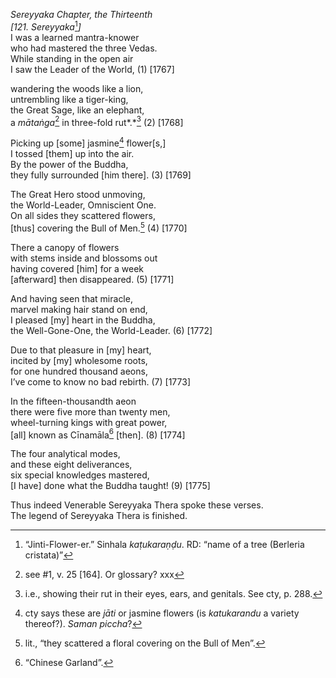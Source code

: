 *Sereyyaka Chapter, the Thirteenth*  
*\[121. Sereyyaka*[^1]*\]*  
I was a learned mantra-knower  
who had mastered the three Vedas.  
While standing in the open air  
I saw the Leader of the World, (1) \[1767\]

wandering the woods like a lion,  
untrembling like a tiger-king,  
the Great Sage, like an elephant,  
a *mātaṅga*[^2] in three-fold rut*.*[^3] (2) \[1768\]

Picking up \[some\] jasmine[^4] flower\[s,\]  
I tossed \[them\] up into the air.  
By the power of the Buddha,  
they fully surrounded \[him there\]. (3) \[1769\]

The Great Hero stood unmoving,  
the World-Leader, Omniscient One.  
On all sides they scattered flowers,  
\[thus\] covering the Bull of Men.[^5] (4) \[1770\]

There a canopy of flowers  
with stems inside and blossoms out  
having covered \[him\] for a week  
\[afterward\] then disappeared. (5) \[1771\]

And having seen that miracle,  
marvel making hair stand on end,  
I pleased \[my\] heart in the Buddha,  
the Well-Gone-One, the World-Leader. (6) \[1772\]

Due to that pleasure in \[my\] heart,  
incited by \[my\] wholesome roots,  
for one hundred thousand aeons,  
I’ve come to know no bad rebirth. (7) \[1773\]

In the fifteen-thousandth aeon  
there were five more than twenty men,  
wheel-turning kings with great power,  
\[all\] known as Cīnamāla[^6] \[then\]. (8) \[1774\]

The four analytical modes,  
and these eight deliverances,  
six special knowledges mastered,  
\[I have\] done what the Buddha taught! (9) \[1775\]

Thus indeed Venerable Sereyyaka Thera spoke these verses.  
The legend of Sereyyaka Thera is finished.

[^1]: “Jinti-Flower-er.” Sinhala *kaṭukaraṇḍu*. RD: “name of a tree
    (Berleria cristata)”

[^2]: see \#1, v. 25 \[164\]. Or glossary? xxx

[^3]: i.e., showing their rut in their eyes, ears, and genitals. See
    cty, p. 288.

[^4]: cty says these are *jāti* or jasmine flowers (is *katukarandu* a
    variety thereof?). *Saman piccha*?

[^5]: lit., “they scattered a floral covering on the Bull of Men”.

[^6]: “Chinese Garland”.
